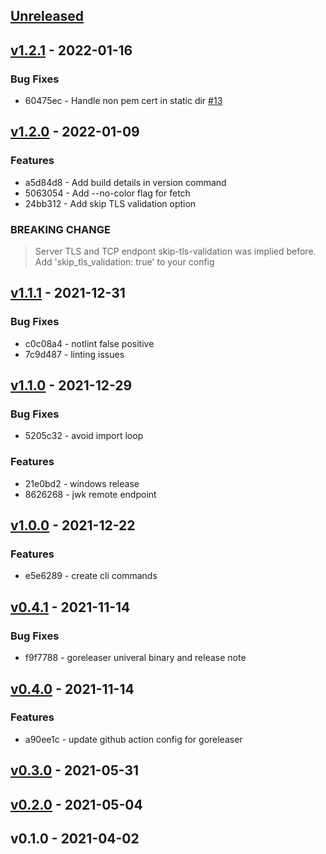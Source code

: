 <a name="unreleased"></a>
## [Unreleased]


<a name="v1.2.1"></a>
## [v1.2.1] - 2022-01-16
### Bug Fixes
- 60475ec - Handle non pem cert in static dir [#13](https://github.com/vdbulcke/cert-monitor/issues/13)


<a name="v1.2.0"></a>
## [v1.2.0] - 2022-01-09
### Features
- a5d84d8 - Add build details in version command
- 5063054 - Add --no-color flag for fetch
- 24bb312 - Add skip TLS validation option

### BREAKING CHANGE


> Server TLS and TCP endpont skip-tls-validation
was implied before.
Add 'skip_tls_validation: true' to your config



<a name="v1.1.1"></a>
## [v1.1.1] - 2021-12-31
### Bug Fixes
- c0c08a4 - notlint false positive
- 7c9d487 - linting issues


<a name="v1.1.0"></a>
## [v1.1.0] - 2021-12-29
### Bug Fixes
- 5205c32 - avoid import loop

### Features
- 21e0bd2 - windows release
- 8626268 - jwk remote endpoint


<a name="v1.0.0"></a>
## [v1.0.0] - 2021-12-22
### Features
- e5e6289 - create cli commands


<a name="v0.4.1"></a>
## [v0.4.1] - 2021-11-14
### Bug Fixes
- f9f7788 - goreleaser univeral binary and release note


<a name="v0.4.0"></a>
## [v0.4.0] - 2021-11-14
### Features
- a90ee1c - update github action config for goreleaser


<a name="v0.3.0"></a>
## [v0.3.0] - 2021-05-31

<a name="v0.2.0"></a>
## [v0.2.0] - 2021-05-04

<a name="v0.1.0"></a>
## v0.1.0 - 2021-04-02

[Unreleased]: https://github.com/vdbulcke/cert-monitor/compare/v1.2.1...HEAD
[v1.2.1]: https://github.com/vdbulcke/cert-monitor/compare/v1.2.0...v1.2.1
[v1.2.0]: https://github.com/vdbulcke/cert-monitor/compare/v1.1.1...v1.2.0
[v1.1.1]: https://github.com/vdbulcke/cert-monitor/compare/v1.1.0...v1.1.1
[v1.1.0]: https://github.com/vdbulcke/cert-monitor/compare/v1.0.0...v1.1.0
[v1.0.0]: https://github.com/vdbulcke/cert-monitor/compare/v0.4.1...v1.0.0
[v0.4.1]: https://github.com/vdbulcke/cert-monitor/compare/v0.4.0...v0.4.1
[v0.4.0]: https://github.com/vdbulcke/cert-monitor/compare/v0.3.0...v0.4.0
[v0.3.0]: https://github.com/vdbulcke/cert-monitor/compare/v0.2.0...v0.3.0
[v0.2.0]: https://github.com/vdbulcke/cert-monitor/compare/v0.1.0...v0.2.0
